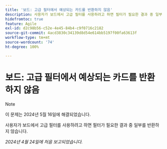 ```yaml
---
title: '보드: 고급 필터에서 예상되는 카드를 반환하지 않음'
description: 사용자가 보드에서 고급 필터를 사용하려고 하면 필터가 필요한 결과 중 일부를 반환하지 않습니다.
hidefromtoc: true
feature: Agile
exl-id: d2c98b56-c52e-4e45-84b4-c9f0716c2182
source-git-commit: 4acd3830c34139d8d54e614bb5197f00fa63613f
workflow-type: tm+mt
source-wordcount: '74'
ht-degree: 100%

---
```


# 보드: 고급 필터에서 예상되는 카드를 반환하지 않음

>[!NOTE]
>
>이 문제는 2024년 5월 16일에 해결되었습니다.

사용자가 보드에서 고급 필터를 사용하려고 하면 필터가 필요한 결과 중 일부를 반환하지 않습니다.

_2024년 4월 24일에 처음 보고되었습니다._
